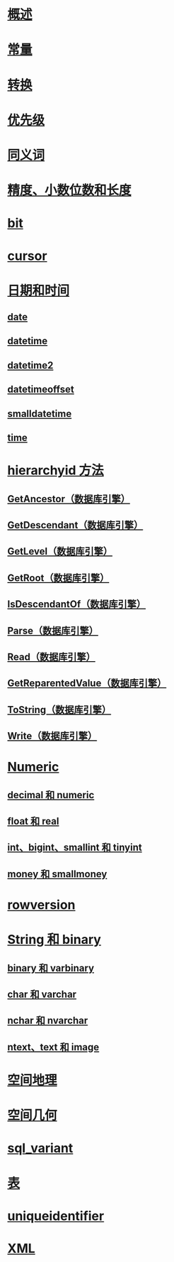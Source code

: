 # [概述](data-types-transact-sql.md)  
# [常量](constants-transact-sql.md)  
# [转换](data-type-conversion-database-engine.md)  
# [优先级](data-type-precedence-transact-sql.md)  
# [同义词](data-type-synonyms-transact-sql.md)  
# [精度、小数位数和长度](precision-scale-and-length-transact-sql.md)  
# [bit](bit-transact-sql.md)  
# [cursor](cursor-transact-sql.md)  
# [日期和时间](date-and-time-types.md)  
## [date](date-transact-sql.md)  
## [datetime](datetime-transact-sql.md)  
## [datetime2](datetime2-transact-sql.md)  
## [datetimeoffset](datetimeoffset-transact-sql.md)  
## [smalldatetime](smalldatetime-transact-sql.md)  
## [time](time-transact-sql.md)  

# [hierarchyid 方法](hierarchyid-data-type-method-reference.md)  
## [GetAncestor（数据库引擎）](getancestor-database-engine.md)  
## [GetDescendant（数据库引擎）](getdescendant-database-engine.md)  
## [GetLevel（数据库引擎）](getlevel-database-engine.md)  
## [GetRoot（数据库引擎）](getroot-database-engine.md)  
## [IsDescendantOf（数据库引擎）](isdescendantof-database-engine.md)  
## [Parse（数据库引擎）](parse-database-engine.md)  
## [Read（数据库引擎）](read-database-engine.md)  
## [GetReparentedValue（数据库引擎）](getreparentedvalue-database-engine.md)  
## [ToString（数据库引擎）](tostring-database-engine.md)  
## [Write（数据库引擎）](write-database-engine.md)  

# [Numeric](numeric-types.md)  
## [decimal 和 numeric](decimal-and-numeric-transact-sql.md)  
## [float 和 real](float-and-real-transact-sql.md)  
## [int、bigint、smallint 和 tinyint](int-bigint-smallint-and-tinyint-transact-sql.md)  
## [money 和 smallmoney](money-and-smallmoney-transact-sql.md)  

# [rowversion](rowversion-transact-sql.md)  

# [String 和 binary](string-and-binary-types.md)  
## [binary 和 varbinary](binary-and-varbinary-transact-sql.md)  
## [char 和 varchar](char-and-varchar-transact-sql.md)  
## [nchar 和 nvarchar](nchar-and-nvarchar-transact-sql.md)  
## [ntext、text 和 image](ntext-text-and-image-transact-sql.md)  

# [空间地理](../../t-sql/spatial-geography/spatial-types-geography.md)
# [空间几何](../../t-sql/spatial-geometry/spatial-types-geometry-transact-sql.md)

# [sql_variant](sql-variant-transact-sql.md)  

# [表](table-transact-sql.md)  

# [uniqueidentifier](uniqueidentifier-transact-sql.md)  

# [XML](../../t-sql/xml/xml-transact-sql.md)
